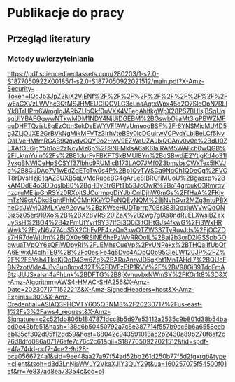 # Publikacje do pracy

## Przegląd literatury

### Metody uwierzytelniania

https://pdf.sciencedirectassets.com/280203/1-s2.0-S1877050922X00185/1-s2.0-S1877050922021512/main.pdf?X-Amz-Security-Token=IQoJb3JpZ2luX2VjENf%2F%2F%2F%2F%2F%2F%2F%2F%2F%2FwEaCXVzLWVhc3QtMSJHMEUCIQCVLG3eLnaAgtxWpx45d2O7SleOpN7RLIYk8TrHPm6WmgIgJARbZUbQkf0uVXX4VFegAhltkgWpX28PS7BHIsjBSqUqsgUIYBAFGgwwNTkwMDM1NDY4NjUiDGEBM%2BGswbOjjaMt3iqPBWZMFguDHFTQzjsL8gEzCttnSekDsEWYVFfAWvUmeoqBSF%2Fr6YNSMicMU4D5g3ZLjOJXE2GrBVkNgMikMFVTz3IrhVteBEy0icDGujrwVCPvcYLbIBeLCf5NvOaLVeHMfmRGAB9QqvdvCQY9o2HwV9EZWaUZAJlxQCAnv0v0e%2BdU0ZLXAfOE6igY5h1o92zNcyMz6p%2F9NFMklsA6aK6IalRAM5WAFch0wQGB%2FiLktmYuln%2Fs%2B81durFyFBKFTSkBMUl8Yn%2BdSBwdjE2YtigKd4o31l7ykgBNWICeHpSCSYf37lbhc9RUMicB173LAO7JMf0Z3bmybsCWxTex5lKVJo%2B8GJDAo7V1wEdZdETcTw0s4P%2Bp1QvTWSCa9NqCh1QDeCg%2FVOT8rDvsHzj81qAZ8UXB5qLvMcRuoeBG4gArLe8IBRCfiMUoU%2Bgasxp%2BkAf4DdE4oGDDqslbB0%2BgH3y3trGPtTb53JcOwR%2Bo14groukO3RmrqvnzqruMEljpGnRSYz0RXpjtSJCurmpgDiYJbiCnlDjhW6mGs%2FfHaA%2FKjvmTzN9ctADkdSqhtFhh0CMnKKeYOFoNQEyNQM%2BjNvhGvr2MZg3ntuPBXneGdJWvj03MLXVeA2oyw%2BzKWeeHUDTprrp70Br383lQdxjuWVwQdON3iz5z05er919Xo%2B%2BX28VRSl20lZaX%2B2wg7gIXs8ndRuELXwsiBZYxuySsH%2BO4%2B4zPmUtYvrf9Y37IfGi3Q0i3ltOHtGJs4fkwG%2Fi3WxHRWwk%2FtyN6v774bS5X2ChFyPF4xzQn3xwOTZW337TyRuvJds%2FjOCZDs7HR7deWjUm%2BjQX0e9RSiNE6hePzWvRROolL%2Baj2b3orD2lGSSpbGOgwuaTVpQY6sQFiWDbyRi%2FuEMhsCueVp%2FvUNPekx%2BTHQaiIfUbQfA6EIwxU4cIhTE9%2B%2Fc0esIFe4q5Dvc4AOpQ0o95GIeLW120JP%2FZ%2F%2FSVsh4TkeKiQoD43w6Zg%2BARuAnryJD5gKbt1MnTAHdl7%2BQUcFBN2zotVkIe4J6v8uq8mv432T%2FDVFzEfP1RVY%2F%2BV98Gi39TddFmA6tzjJUJSxaIsn4aFhLnk%2BDFTG%2B8jXvhuvbxNWmSY%2FKGr1t8%3D&X-Amz-Algorithm=AWS4-HMAC-SHA256&X-Amz-Date=20230717T152221Z&X-Amz-SignedHeaders=host&X-Amz-Expires=300&X-Amz-Credential=ASIAQ3PHCVTY6O5Q3NM3%2F20230717%2Fus-east-1%2Fs3%2Faws4_request&X-Amz-Signature=c2c521db806b1847871dcc8b5d97e53112a2535c9b801d38b54bacd0c43bfe51&hash=138d6b50450792a7c8e387714f557b9cc6b6a6558eebeb135cf302d95f12dd59&host=68042c943591013ac2b2430a89b270f6af2c76d8dfd086a07176afe7c76c2c61&pii=S1877050922021512&tid=spdf-e4fa74dd-ccf7-4ce2-9d28-bca0566724a1&sid=9ee48aa27a97f54ad52bb261d250b77f5d2fgxrqb&type=client&tsoh=d3d3LnNjaWVuY2VkaXJlY3QuY29t&ua=160257075f54500f015f&rr=7e837ad8ea73354c&cc=pl
